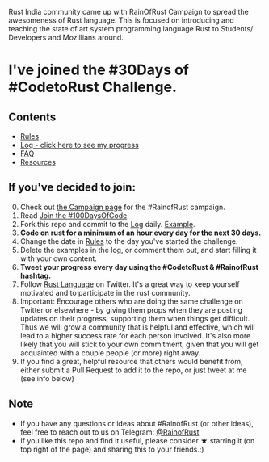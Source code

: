 Rust India community came up with RainOfRust Campaign to spread the awesomeness of Rust language. This is focused on introducing and teaching the state of art system programming language Rust to Students/ Developers and Mozillians around. 

# I've joined the #30Days of #CodetoRust Challenge.

## Contents
* [Rules](rules.md)
* [Log - click here to see my progress](log.md)
* [FAQ](FAQ.md)
* [Resources](resources.md)

## If you've decided to join:
0. Check out [the Campaign page](https://github.com/MozillaIndia/RustIndia) for the #RainofRust campaign.
1. Read [Join the #100DaysOfCode](https://medium.freecodecamp.com/join-the-100daysofcode-556ddb4579e4)
2. Fork this repo and commit to the [Log](log.md) daily. [Example](URL).
3. **Code on rust for a minimum of an hour every day for the next 30 days.**
4. Change the date in [Rules](rules.md) to the day you've started the challenge.
5. Delete the examples in the log, or comment them out, and start filling it with your own content.
6. **Tweet your progress every day using the #CodetoRust & #RainofRust hashtag.**
7. Follow [Rust Language](https://twitter.com/rustlang) on Twitter. It's a great way to keep yourself motivated and to participate in the rust community.
8. Important: Encourage others who are doing the same challenge on Twitter or elsewhere - by giving them props when they are posting updates on their progress, supporting them when things get difficult. Thus we will grow a community that is helpful and effective, which will lead to a higher success rate for each person involved. It's also more likely that you will stick to your own commitment, given that you will get acquainted with a couple people (or more) right away.
9. If you find a great, helpful resource that others would benefit from, either submit a Pull Request to add it to the repo, or just tweet at me (see info below)

## Note
* If you have any questions or ideas about #RainofRust (or other ideas), feel free to reach out to us on Telegram: [@RainofRust](URL)
* If you like this repo and find it useful, please consider &#9733; starring it (on top right of the page) and sharing this to your friends.:)
